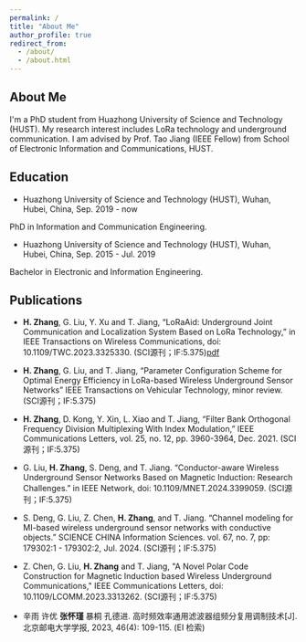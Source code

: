 ```yaml
---
permalink: /
title: "About Me"
author_profile: true
redirect_from: 
  - /about/
  - /about.html
---
```


About Me
---
I'm a PhD student from Huazhong University of Science and Technology (HUST). My research interest includes LoRa technology and underground communication.
I am advised by Prof. Tao Jiang (IEEE Fellow) from School of Electronic Information and Communications, HUST. 

Education
---
+ Huazhong University of Science and Technology (HUST), Wuhan, Hubei, China, Sep. 2019 - now  

PhD in Information and Communication Engineering.
+ Huazhong University of Science and Technology (HUST), Wuhan, Hubei, China, Sep. 2015 - Jul. 2019

Bachelor in Electronic and Information Engineering.

Publications
---

+ **H. Zhang**, G. Liu, Y. Xu and T. Jiang, “LoRaAid: Underground Joint Communication and Localization System Based on LoRa Technology,” in IEEE Transactions on Wireless Communications, doi: 10.1109/TWC.2023.3325330. (SCI源刊；IF:5.375)[pdf](https://www.baidu.com/)  

+ **H. Zhang**, G. Liu, and T. Jiang, “Parameter Configuration Scheme for Optimal Energy Efficiency in LoRa-based Wireless Underground Sensor Networks” IEEE Transactions on Vehicular Technology, minor review. (SCI源刊；IF:5.375)

+ **H. Zhang**, D. Kong, Y. Xin, L. Xiao and T. Jiang, “Filter Bank Orthogonal Frequency Division Multiplexing With Index Modulation,” IEEE Communications Letters, vol. 25, no. 12, pp. 3960-3964, Dec. 2021. (SCI源刊；IF:5.375)

+ G. Liu, **H. Zhang**, S. Deng, and T. Jiang. “Conductor-aware Wireless Underground Sensor Networks Based on Magnetic Induction: Research Challenges.” in IEEE Network, doi: 10.1109/MNET.2024.3399059. (SCI源刊；IF:5.375)

+ S. Deng, G. Liu, Z. Chen, **H. Zhang**, and T. Jiang. “Channel modeling for MI-based wireless underground sensor networks with conductive objects.” SCIENCE CHINA Information Sciences. vol. 67, no. 7, pp: 179302:1 - 179302:2, Jul. 2024. (SCI源刊；IF:5.375)

+ Z. Chen, G. Liu, **H. Zhang** and T. Jiang, "A Novel Polar Code Construction for Magnetic Induction based Wireless Underground Communications," IEEE Communications Letters, doi: 10.1109/LCOMM.2023.3313262. (SCI源刊；IF:5.375)

+ 辛雨 许优 **张怀瑾** 暴桐 孔德进. 高时频效率通用滤波器组频分复用调制技术[J]. 北京邮电大学学报, 2023, 46(4): 109-115. (EI 检索)
